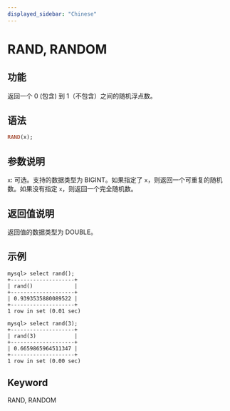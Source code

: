 ```yaml
---
displayed_sidebar: "Chinese"
---
```


# RAND, RANDOM

## 功能

返回一个 0 (包含) 到 1（不包含）之间的随机浮点数。

## 语法

```Haskell
RAND(x);
```

## 参数说明

`x`: 可选。支持的数据类型为 BIGINT。如果指定了 `x`，则返回一个可重复的随机数。如果没有指定 `x`，则返回一个完全随机数。

## 返回值说明

返回值的数据类型为 DOUBLE。

## 示例

```Plain Text
mysql> select rand();
+--------------------+
| rand()             |
+--------------------+
| 0.9393535880089522 |
+--------------------+
1 row in set (0.01 sec)

mysql> select rand(3);
+--------------------+
| rand(3)            |
+--------------------+
| 0.6659865964511347 |
+--------------------+
1 row in set (0.00 sec)
```

## Keyword

RAND, RANDOM